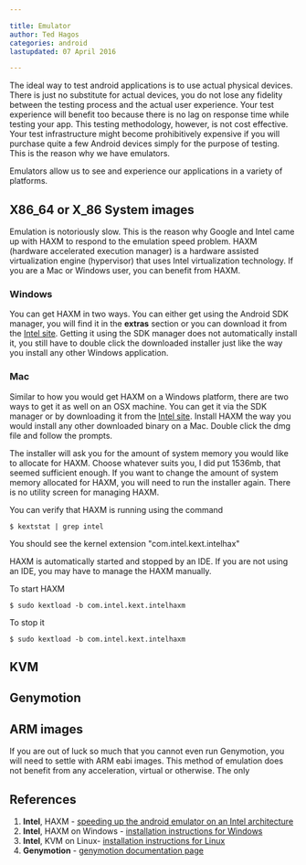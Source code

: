 ```yaml
---

title: Emulator
author: Ted Hagos
categories: android
lastupdated: 07 April 2016

---
```



The ideal way to test android applications is to use actual physical devices. There is just no substitute for actual devices, you do not lose any fidelity between the testing process and the actual user experience. Your test experience will benefit too because there is no lag on response time while testing your app. This testing methodology, however, is not cost effective. Your test infrastructure might become prohibitively expensive if you will purchase quite a few Android devices simply for the purpose of testing. This is the reason why we have emulators. 

Emulators allow us to see and experience our applications in a variety of platforms. 


## X86_64 or X_86 System images

Emulation is notoriously slow. This is the reason why Google and Intel came up with HAXM to respond to the emulation speed problem. HAXM (hardware accelerated execution manager) is a hardware assisted virtualization engine (hypervisor) that uses Intel virtualization technology.  If you are a Mac or Windows user, you can benefit from HAXM.   

### Windows

You can get HAXM in two ways. You can either get using the Android SDK manager, you will find it in the **extras** section or you can download it from the [Intel site](https://software.intel.com/en-us/android/articles/intel-hardware-accelerated-execution-manager). Getting it using the SDK manager does not automatically install it, you still have to double click the downloaded installer just like the way you install any other Windows application.  

### Mac 

Similar to how you would get HAXM on a Windows platform, there are two ways to get it as well on an OSX machine. You can get it via the SDK manager or by downloading it from the [Intel site](https://software.intel.com/en-us/android/articles/intel-hardware-accelerated-execution-manager).  Install HAXM the way you would install any other downloaded binary on a Mac. Double click the dmg file and follow the prompts. 

The installer will ask you for the amount of system memory you would like to allocate for HAXM. Choose whatever suits you, I did put 1536mb, that seemed sufficient enough. If you want to change the amount of system memory allocated for HAXM, you will need to run the installer again. There is no utility screen for managing HAXM.

You can verify that HAXM  is running using the command

~~~~
$ kextstat | grep intel
~~~~

You should see the kernel extension "com.intel.kext.intelhax" 

HAXM is automatically started and stopped by an IDE. If you are not using an IDE, you may have to manage the HAXM manually. 

To start HAXM

~~~~
$ sudo kextload -b com.intel.kext.intelhaxm
~~~~

To stop it

~~~~
$ sudo kextload -b com.intel.kext.intelhaxm
~~~~

## KVM

## Genymotion 



## ARM images

If you are out of luck so much that you cannot even run Genymotion, you will need to settle with ARM eabi images. This method of emulation does not benefit from any acceleration, virtual or otherwise. The only

## References

1. **Intel**, HAXM - [speeding up the android emulator on an Intel architecture](https://software.intel.com/en-us/android/articles/speeding-up-the-android-emulator-on-intel-architecture#_Toc358213273)
2. **Intel**, HAXM on Windows - [installation instructions for Windows](https://software.intel.com/en-us/android/articles/installation-instructions-for-intel-hardware-accelerated-execution-manager-windows) 
3. **Intel**, KVM on Linux- [installation instructions for Linux](https://software.intel.com/en-us/blogs/2012/03/12/how-to-start-intel-hardware-assisted-virtualization-hypervisor-on-linux-to-speed-up-intel-android-x86-emulator)
4. **Genymotion** - [genymotion documentation page](https://docs.genymotion.com/Content/Home.htm)



